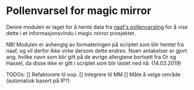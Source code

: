# Pollenvarsel for magic mirror

Denne modulen er laget for å hente data fra [naaf's
pollenvarsling]("https://www.naaf.no/pollenvarsel/") for å vise dette i et
informasjonsvindu i magic mirror prosjektet.

NB! Modulen er avhengig av formateringen på scriptet som blir hentet fra naaf, og vil
derfor ikke virke dersom dette endres. Noen antakelser er gjort ang. hvilke navn som blir
gitt på de øvrige allergiene bortsett fra Or og Hassel, da disse ikke er gitt i scriptet
som blir lastet ned nå. (14.03.2019)


TODOs:
 [] Refaktorere til oop.
 [] Integrere til MM
 [] Måte å velge område (automatisk basert på IP?)
